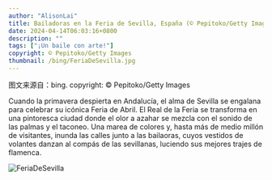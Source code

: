```yaml
---
author: "AlisonLai"
title: Bailadoras en la Feria de Sevilla, España (© Pepitoko/Getty Images)
date: 2024-04-14T06:03:16+0800
description: ""
tags: ["¡Un baile con arte!"]
copyright: © Pepitoko/Getty Images
thumbnail: /bing/FeriaDeSevilla.jpg
---
```

图文来源自：bing.  copyright: © Pepitoko/Getty Images

Cuando la primavera despierta en Andalucía, el alma de Sevilla se engalana para celebrar su icónica Feria de Abril. El Real de la Feria se transforma en una pintoresca ciudad donde el olor a azahar se mezcla con el sonido de las palmas y el taconeo. Una marea de colores y, hasta más de medio millón de visitantes, inunda las calles junto a las bailaoras, cuyos vestidos de volantes danzan al compás de las sevillanas, luciendo sus mejores trajes de flamenca.

![FeriaDeSevilla](/bing/FeriaDeSevilla.jpg)